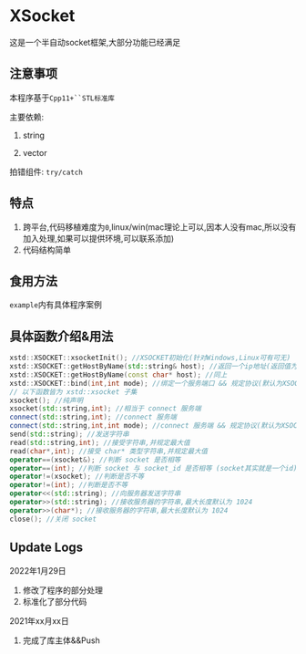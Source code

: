 # XSocket

这是一个半自动socket框架,大部分功能已经满足

## 注意事项

本程序基于`Cpp11+``STL标准库`

主要依赖:

1. string

2. vector

拍错组件: `try/catch`

## 特点

1. 跨平台,代码移植难度为`0`,linux/win(mac理论上可以,因本人没有mac,所以没有加入处理,如果可以提供环境,可以联系添加)
2. 代码结构简单

## 食用方法

`example`内有具体程序案例



## 具体函数介绍&用法

```cpp
xstd::XSOCKET::xsocketInit(); //XSOCKET初始化(针对Windows,Linux可有可无)
xstd::XSOCKET::getHostByName(std::string& host); //返回一个ip地址(返回值为vector)
xstd::XSOCKET::getHostByName(const char* host); //同上
xstd::XSOCKET::bind(int,int mode); //绑定一个服务端口 && 规定协议(默认为XSOCKET_TCP) 可重复使用,绑定后的套接字共用同一个内存空间
// 以下函数皆为 xstd::xsocket 子集
xsocket(); //纯声明
xsocket(std::string,int); //相当于 connect 服务端
connect(std::string,int); //connect 服务端
connect(std::string,int,int mode); //connect 服务端 && 规定协议(默认为XSOCKET_TCP)
send(std::string); //发送字符串
read(std::string,int); //接受字符串,并规定最大值
read(char*,int); //接受 char* 类型字符串,并规定最大值
operator==(xsocket&); //判断 socket 是否相等
operator==(int); //判断 socket 与 socket_id 是否相等 (socket其实就是一个id)
operator!=(xsocket); //判断是否不等
operator!=(int); //判断是否不等
operator<<(std::string); //向服务器发送字符串
operator>>(std::string); //接收服务器的字符串,最大长度默认为 1024
operator>>(char*); //接收服务器的字符串,最大长度默认为 1024
close(); //关闭 socket
```

## Update Logs

2022年1月29日
1. 修改了程序的部分处理  
2. 标准化了部分代码

2021年xx月xx日
1. 完成了库主体&&Push
